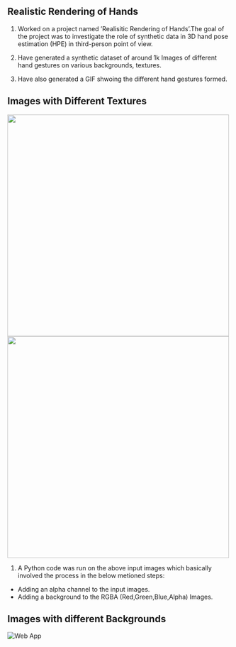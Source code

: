 ## Realistic Rendering of Hands

1. Worked on a project named ’Realisitic Rendering of Hands’.The goal of the
project was to investigate the role of synthetic data in 3D hand pose estimation
(HPE) in third-person point of view.

2. Have generated a synthetic dataset of around 1k Images of different hand
gestures on various backgrounds, textures.

3. Have also generated a GIF shwoing the different hand gestures formed.

## Images with Different Textures
<img src="https://github.com/ChakitBhandari/PRISM/blob/main/Image3.png" width="500" height="500">
<img src="https://github.com/ChakitBhandari/PRISM/blob/main/Image4.png" width="500" height="500">

1. A Python code was run on the above input images which basically involved the process in the below metioned steps:
  - Adding an alpha channel to the input images.
  - Adding a background to the RGBA (Red,Green,Blue,Alpha) Images.

## Images with different Backgrounds
![Web App](https://github.com/ChakitBhandari/PRISM/blob/main/prism.png)
